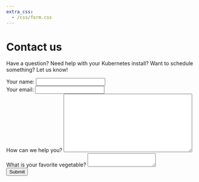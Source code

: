 ```yaml
---
extra_css:
  - /css/form.css
---
```


# Contact us

Have a question?  Need help with your Kubernetes install?  Want to schedule something?  Let us know!

<form id="contactform" method="post">
  <div class="formelement forminline">
    <label for="name">Your name:</label>
    <input type="text" id="name" name="name">
  </div>
  <div class="formelement forminline">
    <label for="email">Your email:</label>
    <input type="email" id="email" name="email">
  </div>
  <div class="formelement">
    <label for="message">How can we help you?</label>
    <textarea id="message" cols="40" rows="10" name="message"></textarea>
  </div>
  <label class="vegetable">
    What is your favorite vegetable?
    <textarea name="vegetable"></textarea>
  </label>
  <div class="h-captcha formelement" data-sitekey="13f25422-b1d6-450a-8b6f-9238c7535ee9"></div>
  <script src="https://js.hcaptcha.com/1/api.js" async defer></script>
  <button type="submit" name="submitform">Submit</button>
  <div id="result"></div>
</form>

<script type="text/javascript" defer>$(document).ready(handle_submit_form); </script>
